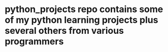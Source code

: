# python_projects repo contains some of my python learning projects plus several others from various programmers
